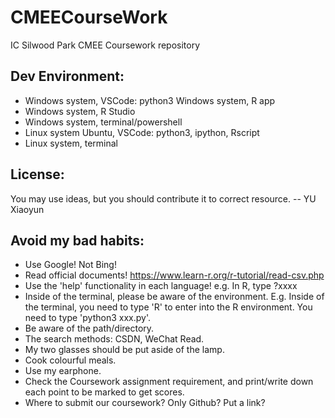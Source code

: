 # CMEECourseWork
IC Silwood Park CMEE Coursework repository

## Dev Environment: 
- Windows system, VSCode: python3
Windows system, R app
- Windows system, R Studio
- Windows system, terminal/powershell
- Linux system Ubuntu, VSCode: python3, ipython, Rscript
- Linux system, terminal

## License: 
You may use ideas, but you should contribute it to correct resource. -- YU Xiaoyun


## Avoid my bad habits: 
- Use Google! Not Bing! 
- Read official documents! https://www.learn-r.org/r-tutorial/read-csv.php
- Use the 'help' functionality in each language! e.g. In R, type ?xxxx
- Inside of the terminal, please be aware of the environment. E.g. Inside of the terminal, you need to type 'R' to enter into the R environment. You need to type 'python3 xxx.py'. 
- Be aware of the path/directory. 
- The search methods: CSDN, WeChat Read. 
- My two glasses should be put aside of the lamp. 
- Cook colourful meals. 
- Use my earphone. 
- Check the Coursework assignment requirement, and print/write down each point to be marked to get scores. 
- Where to submit our coursework? Only Github? Put a link? 




